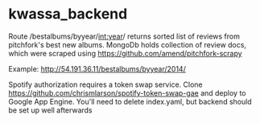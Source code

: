 kwassa_backend
==============

Route /bestalbums/byyear/<int:year>/ returns sorted list of reviews from pitchfork's best new albums. MongoDb holds collection of review docs, which were scraped using https://github.com/amend/pitchfork-scrapy

Example:
http://54.191.36.11/bestalbums/byyear/2014/

Spotify authorization requires a token swap service. Clone https://github.com/chrismlarson/spotify-token-swap-gae and deploy to Google App Engine. You'll need to delete index.yaml, but backend should be set up well afterwards

